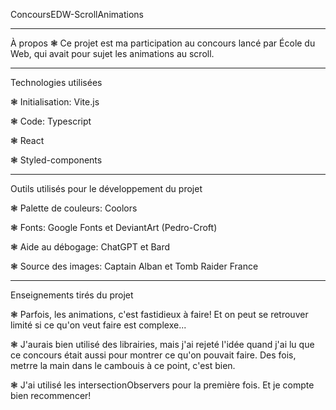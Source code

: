 ConcoursEDW-ScrollAnimations
*******************************************
À propos 
❃ Ce projet est ma participation au concours lancé par École du Web, qui avait pour sujet les animations au scroll.

*******************************************
Technologies utilisées

❃ Initialisation: Vite.js

❃ Code: Typescript

❃ React

❃ Styled-components

*******************************************
Outils utilisés pour le développement du projet

❃ Palette de couleurs: Coolors

❃ Fonts: Google Fonts et DeviantArt (Pedro-Croft)

❃ Aide au débogage: ChatGPT et Bard

❃ Source des images: Captain Alban et Tomb Raider France

*******************************************
Enseignements tirés du projet

❃ Parfois, les animations, c'est fastidieux à faire! Et on peut se retrouver limité si ce qu'on veut faire est complexe...

❃ J'aurais bien utilisé des librairies, mais j'ai rejeté l'idée quand j'ai lu que ce concours était aussi pour montrer ce qu'on pouvait faire. Des fois, metrre la main dans le cambouis à ce point, c'est bien.

❃ J'ai utilisé les intersectionObservers pour la première fois. Et je compte bien recommencer!